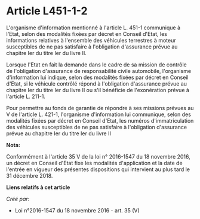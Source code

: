 # Article L451-1-2

L'organisme d'information mentionné à l'article L. 451-1 communique à l'Etat, selon des modalités fixées par décret en
Conseil d'Etat, les informations relatives à l'ensemble des véhicules terrestres à moteur susceptibles de ne pas satisfaire à
l'obligation d'assurance prévue au chapitre Ier du titre Ier du livre II. 

Lorsque l'Etat en fait la demande dans le cadre de sa mission de contrôle de l'obligation d'assurance de responsabilité
civile automobile, l'organisme d'information lui indique, selon des modalités fixées par décret en Conseil d'Etat, si le
véhicule contrôlé répond à l'obligation d'assurance prévue au chapitre Ier du titre Ier du livre II ou s'il bénéficie de
l'exonération prévue à l'article L. 211-1. 

Pour permettre au fonds de garantie de répondre à ses missions prévues au V de l'article L. 421-1, l'organisme d'information
lui communique, selon des modalités fixées par décret en Conseil d'Etat, les numéros d'immatriculation des véhicules
susceptibles de ne pas satisfaire à l'obligation d'assurance prévue au chapitre Ier du titre Ier du livre II

**Nota:**

Conformément à l'article 35 V de la loi n° 2016-1547 du 18 novembre 2016, un décret en Conseil d'Etat fixe les modalités
d'application et la date de l'entrée en vigueur des présentes dispositions qui intervient au plus tard le 31 décembre 2018.

**Liens relatifs à cet article**

_Créé par_:

  - Loi n°2016-1547 du 18 novembre 2016 - art. 35 (V)
